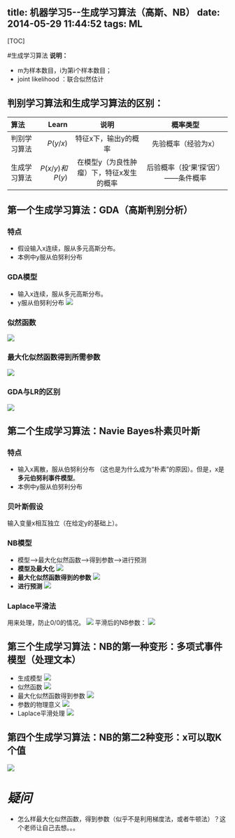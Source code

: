 title: 机器学习5--生成学习算法（高斯、NB）
date: 2014-05-29 11:44:52
tags: ML
---
[TOC]

#生成学习算法 
**说明：**
- m为样本数目，i为第i个样本数目；
- joint likelihood ：联合似然估计
## 判别学习算法和生成学习算法的区别：
<!--more-->
| 算法 | Learn| 说明 |概率类型
| :-------- | --------:| :------: | :------: |
| 判别学习算法 | $P(y/x)$ | 特征x下，输出y的概率 |先验概率（经验为x）
| 生成学习算法 | $P(x/y)和P(y)$ | 在模型y（为良性肿瘤）下，特征x发生的概率 |后验概率（投‘果’探‘因’）——条件概率
## 第一个生成学习算法：GDA（高斯判别分析）
### **特点**
* 假设输入x连续，服从多元高斯分布。
* 本例中y服从伯努利分布

### GDA模型
* 输入x连续，服从多元高斯分布。
* y服从伯努利分布
![](/img/1401326363187.png)

### 似然函数
![](/img/1401326348207.png)

### 最大化似然函数得到所需参数
![](/img/1401331060832.png)

### GDA与LR的区别
![](/img/1401331521750.png)

## 第二个生成学习算法：Navie Bayes朴素贝叶斯
### 特点
* 输入x离散，服从伯努利分布 （这也是为什么成为“朴素”的原因）。但是，x是**多元伯努利事件模型**。
* 本例中y服从伯努利分布

### 贝叶斯假设
输入变量x相互独立（在给定y的基础上）。

### NB模型
- 模型-->最大化似然函数-->得到参数-->进行预测
- **模型及最大化**
![](/img/1401332946851.png)
- **最大化似然函数得到的参数**
![](/img/1401333156438.png)
- **进行预测**
![](/img/1401333180922.png)

### Laplace平滑法
用来处理，防止$0/0$的情况。
![](/img/1401333778810.png)
平滑后的NB参数：
![](/img/1401333804435.png)

## 第三个生成学习算法：NB的第一种变形：多项式事件模型（处理文本）
- 生成模型
![](/img/1401334073894.png)
- 似然函数
![](/img/1401334120865.png)
- 最大化似然函数得到参数
![](/img/1401334169041.png)
- 参数的物理意义
![](/img/1401334507161.png)
- Laplace平滑处理
![](/img/1401334227585.png)

## 第四个生成学习算法：NB的第二2种变形：x可以取K个值
![](/img/1401334828825.png)



# *疑问*
- 怎么样最大化似然函数，得到参数（似乎不是利用梯度法，或者牛顿法）？这个老师让自己去想。。。